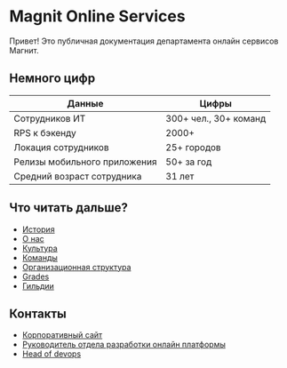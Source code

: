# Magnit Online Services

Привет! Это публичная документация департамента онлайн сервисов Магнит.

## Немного цифр

Данные  | Цифры
------------- | -------------
Сотрудников ИТ | 300+ чел., 30+ команд
RPS к бэкенду | 2000+
Локация сотрудников | 25+ городов
Релизы мобильного приложения | 50+ за год
Средний возраст сотрудника | 31 лет

## Что читать дальше?

* [История](history.md)
* [О нас](about.md)
* [Культура](culture.md)
* [Команды](teams/README.md)
* [Организационная структура](org_chart.md)
* [Grades](grades/README.md)
* [Гильдии](guild.md)

## Контакты

* [Корпоративный сайт](https://www.magnit.tech/)
* [Руководитель отдела разработки онлайн платформы](http://t.me/arxell)
* [Head of devops](http://t.me/impel1o)
